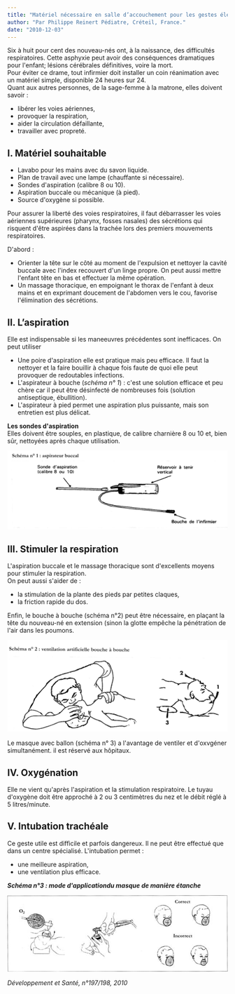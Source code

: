 ```yaml
---
title: "Matériel nécessaire en salle d’accouchement pour les gestes élémentaires"
author: "Par Philippe Reinert Pédiatre, Créteil, France."
date: "2010-12-03"
---
```


Six à huit pour cent des nouveau-nés ont, à la naissance, des difficultés respiratoires. Cette asphyxie peut avoir des conséquences dramatiques pour l'enfant; lésions cérébrales définitives, voire la mort.  
Pour éviter ce drame, tout infirmier doit installer un coin réanimation avec un matériel simple, disponible 24 heures sur 24.  
Quant aux autres personnes, de la sage-femme à la matrone, elles doivent savoir :

*   libérer les voies aériennes,
*   provoquer la respiration,
*   aider la circulation défaillante,
*   travailler avec propreté.
## I. Matériel souhaitable

*   Lavabo pour les mains avec du savon liquide.
*   Plan de travail avec une lampe (chauffante si nécessaire).
*   Sondes d'aspiration (calibre 8 ou 10).
*   Aspiration buccale ou mécanique (à pied).
*   Source d'oxygène si possible.

Pour assurer la liberté des voies respiratoires, il faut débarrasser les voies aériennes supérieures (pharynx, fosses nasales) des sécrétions qui risquent d'être aspirées dans la trachée lors des premiers mouvements respiratoires.

D'abord :

*   Orienter la tête sur le côté au moment de l'expulsion et nettoyer la cavité buccale avec l'index recouvert d'un linge propre. On peut aussi mettre l'enfant tête en bas et effectuer la même opération.
*   Un massage thoracique, en empoignant le thorax de l'enfant à deux mains et en exprimant doucement de l'abdomen vers le cou, favorise l'élimination des sécrétions.

## II. L’aspiration

Elle est indispensable si les maneeuvres précédentes sont inefficaces. On peut utiliser

*   Une poire d'aspiration elle est pratique mais peu efficace. Il faut la nettoyer et la faire bouillir à chaque fois faute de quoi elle peut provoquer de redoutables infections.
*   L'aspirateur à bouche (_schéma n° 1_) : c'est une solution efficace et peu chère car il peut être désinfecté de nombreuses fois (solution antiseptique, ébullition).
*   L'aspirateur à pied permet une aspiration plus puissante, mais son entretien est plus délicat.

**Les sondes d'aspiration**  
Elles doivent être souples, en plastique, de calibre charnière 8 ou 10 et, bien sûr, nettoyées après chaque utilisation.

![](13190-1.jpg)


## III. Stimuler la respiration

L'aspiration buccale et le massage thoracique sont d'excellents moyens pour stimuler la respiration.  
On peut aussi s'aider de :

*   la stimulation de la plante des pieds par petites claques,
*   la friction rapide du dos.

Enfin, le bouche à bouche (schéma n°2) peut être nécessaire, en plaçant la tête du nouveau-né en extension (sinon la glotte empêche la pénétration de l'air dans les poumons.

![](13190-3.jpg)
  
Le masque avec ballon (schéma n° 3) a l'avantage de ventiler et d'oxvgéner simultanément. il est réservé aux hôpitaux.

## IV. Oxygénation

Elle ne vient qu'après l'aspiration et la stimulation respiratoire. Le tuyau d'oxygène doit être approché à 2 ou 3 centimètres du nez et le débit réglé à 5 litres/minute.

## V. Intubation trachéale

Ce geste utile est difficile et parfois dangereux. Il ne peut être effectué que dans un centre spécialisé. L'intubation permet :

*   une meilleure aspiration,
*   une ventilation plus efficace.

_**Schéma n°3 : mode d'applicationdu masque de manière étanche**_

![](13190-6.jpg)
  

_Développement et Santé, n°197/198, 2010_